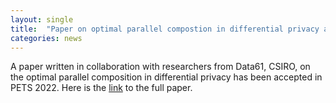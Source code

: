 ```yaml
---
layout: single
title:  "Paper on optimal parallel compostion in differential privacy accepted at PETS 2022"
categories: news
---
```


<p>
A paper written in collaboration with researchers from Data61, CSIRO, on the optimal parallel composition in differential privacy has been accepted
  in PETS 2022. Here is the <a href="https://arxiv.org/abs/2109.09078">link</a> to the full paper.
</p>
